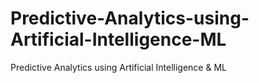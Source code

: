 # Predictive-Analytics-using-Artificial-Intelligence-ML
Predictive Analytics using Artificial Intelligence &amp; ML
